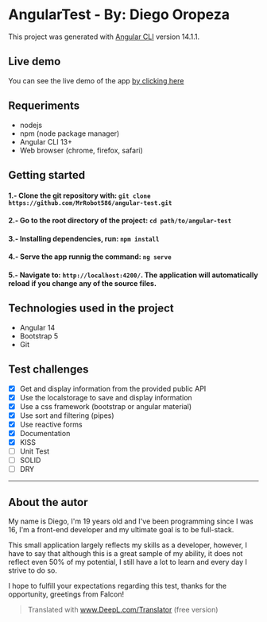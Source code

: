 # AngularTest - By: Diego Oropeza

This project was generated with [Angular CLI](https://github.com/angular/angular-cli) version 14.1.1.

## Live demo  
You can see the live demo of the app [by clicking here](https://github.com/angular/angular-cli)

## Requeriments
* nodejs
* npm (node package manager)
* Angular CLI 13+
* Web browser (chrome, firefox, safari)

## Getting started
#### 1.- Clone the git repository with: `git clone https://github.com/MrRobot586/angular-test.git`

#### 2.- Go to the root directory of the project: `cd path/to/angular-test`

#### 3.- Installing dependencies, run: `npm install`

#### 4.- Serve the app runnig the command: `ng serve`

#### 5.- Navigate to: `http://localhost:4200/`. The application will automatically reload if you change any of the source files. 

## Technologies used in the project
* Angular 14
* Bootstrap 5
* Git

## Test challenges

- [X] Get and display information from the provided public API
- [X] Use the localstorage to save and display information
- [X] Use a css framework (bootstrap or angular material)
- [X] Use sort and filtering (pipes)
- [X] Use reactive forms
- [X] Documentation
- [X] KISS
- [ ] Unit Test
- [ ] SOLID
- [ ] DRY

-------------------

## About the autor
My name is Diego, I'm 19 years old and I've been programming since I was 16, I'm a front-end developer and my ultimate goal is to be full-stack.

This small application largely reflects my skills as a developer, however, I have to say that although this is a great sample of my ability, it does not reflect even 50% of my potential, I still have a lot to learn and every day I strive to do so. 

I hope to fulfill your expectations regarding this test, thanks for the opportunity, greetings from Falcon!

> Translated with www.DeepL.com/Translator (free version)
